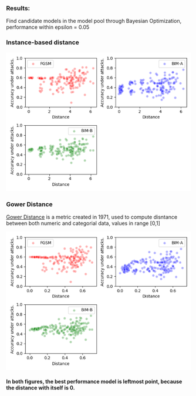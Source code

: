 ### Results:

Find candidate models in the model pool through Bayesian Optimization, performance within epsilon = 0.05

### Instance-based distance

![Instance distance](https://github.com/ai-se/Patrick_Rui/blob/master/Rui/instance_distance.png)


### Gower Distance

[Gower Distance](https://www.thinkdatascience.com/post/2019-12-16-introducing-python-package-gower/) is a metric created in 1971, used to compute disntance between both numeric and categorial data, values in range [0,1]

![Gower distance](https://github.com/ai-se/Patrick_Rui/blob/master/Rui/gower_distance.png)


#### In both figures, the best performance model is leftmost point, because the distance with itself is 0.
